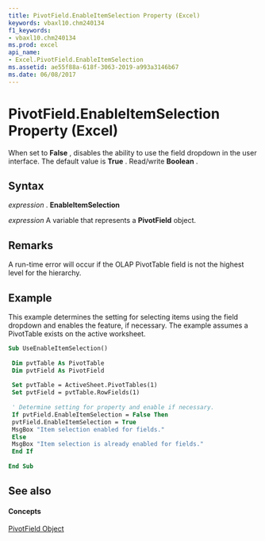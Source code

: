 ```yaml
---
title: PivotField.EnableItemSelection Property (Excel)
keywords: vbaxl10.chm240134
f1_keywords:
- vbaxl10.chm240134
ms.prod: excel
api_name:
- Excel.PivotField.EnableItemSelection
ms.assetid: ae55f88a-618f-3063-2019-a993a3146b67
ms.date: 06/08/2017
---
```



# PivotField.EnableItemSelection Property (Excel)

When set to **False** , disables the ability to use the field dropdown in the user interface. The default value is **True** . Read/write **Boolean** .


## Syntax

 _expression_ . **EnableItemSelection**

 _expression_ A variable that represents a **PivotField** object.


## Remarks

A run-time error will occur if the OLAP PivotTable field is not the highest level for the hierarchy.


## Example

This example determines the setting for selecting items using the field dropdown and enables the feature, if necessary. The example assumes a PivotTable exists on the active worksheet.


```vb
Sub UseEnableItemSelection() 
 
 Dim pvtTable As PivotTable 
 Dim pvtField As PivotField 
 
 Set pvtTable = ActiveSheet.PivotTables(1) 
 Set pvtField = pvtTable.RowFields(1) 
 
 ' Determine setting for property and enable if necessary. 
 If pvtField.EnableItemSelection = False Then 
 pvtField.EnableItemSelection = True 
 MsgBox "Item selection enabled for fields." 
 Else 
 MsgBox "Item selection is already enabled for fields." 
 End If 
 
End Sub
```


## See also


#### Concepts


[PivotField Object](pivotfield-object-excel.md)

